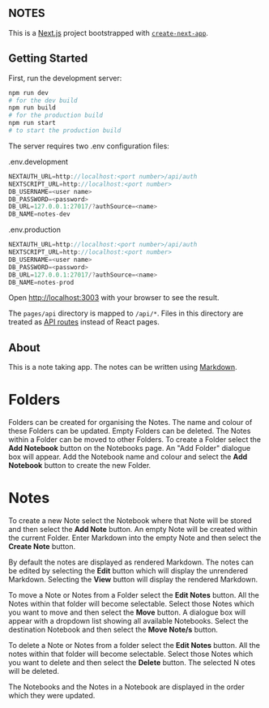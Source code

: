 ## NOTES

This is a [Next.js](https://nextjs.org/) project bootstrapped with [`create-next-app`](https://github.com/vercel/next.js/tree/canary/packages/create-next-app).

## Getting Started

First, run the development server:

```bash
npm run dev
# for the dev build
npm run build
# for the production build
npm run start
# to start the production build
```

The server requires two .env configuration files:

.env.development
```ts
NEXTAUTH_URL=http://localhost:<port number>/api/auth
NEXTSCRIPT_URL=http://localhost:<port number>
DB_USERNAME=<user name>
DB_PASSWORD=<password>
DB_URL=127.0.0.1:27017/?authSource=<name>
DB_NAME=notes-dev
```
.env.production
```ts
NEXTAUTH_URL=http://localhost:<port number>/api/auth
NEXTSCRIPT_URL=http://localhost:<port number>
DB_USERNAME=<user name>
DB_PASSWORD=<password>
DB_URL=127.0.0.1:27017/?authSource=<name>
DB_NAME=notes-prod
```

Open [http://localhost:3003](http://localhost:3003) with your browser to see the result.

The `pages/api` directory is mapped to `/api/*`. Files in this directory are treated as [API routes](https://nextjs.org/docs/api-routes/introduction) instead of React pages.

## About

This is a note taking app. The notes can be written using [Markdown](https://www.markdownguide.org/).

# Folders

Folders can be created for organising the Notes. The name and colour of these Folders can be updated. Empty Folders can be deleted. The Notes within a Folder can be moved to other Folders.
To create a Folder select the **Add Notebook** button on the Notebooks page. An "Add Folder" dialogue box will appear. Add the Notebook name and colour and select the **Add Notebook** button to create the new Folder.

# Notes

To create a new Note select the Notebook where that Note will be stored and then select the **Add Note** button. An empty Note will be created within the current Folder. Enter Markdown into the empty Note and then select the **Create Note** button.

By default the notes are displayed as rendered Markdown. The notes can be edited by selecting the **Edit** button which will display the unrendered Markdown. Selecting the **View** button will display the rendered Markdown.

To move a Note or Notes from a Folder select the **Edit Notes** button. All the Notes within that folder will become selectable. Select those Notes which you want to move and then select the **Move** button. A dialogue box will appear with a dropdown list showing all available Notebooks. Select the destination Notebook and then select the **Move Note/s** button.

To delete a Note or Notes from a folder select the **Edit Notes** button. All the notes within that folder will become selectable. Select those Notes which you want to delete and then select the **Delete** button. The selected N otes will be deleted.

The Notebooks and the Notes in a Notebook are displayed in the order which they were updated.
